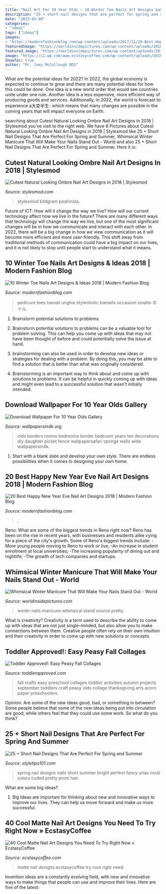 ```yaml
---
title: "Nail Art For 10 Year Olds ~ 10 Winter Toe Nails Art Designs &amp; Ideas 2018"
description: "25 + short nail designs that are perfect for spring and summer"
date: "2023-03-08"
categories:
- "ideas"
tags: ["ideas"]
images:
- "https://modernfashionblog.com/wp-content/uploads/2017/11/20-Best-Happy-New-Year-Eve-Nail-Art-Designs-2018-12.gif"
featuredImage: "https://worldinsidepictures.com/wp-content/uploads/2018/11/Pretty-Winter-Nails-Art-Design-Inspirations-25.jpg"
featured_image: "https://worldinsidepictures.com/wp-content/uploads/2018/11/Pretty-Winter-Nails-Art-Design-Inspirations-25.jpg"
image: "https://i1.wp.com/www.ecstasycoffee.com/wp-content/uploads/2016/09/Matte-Nail-Art-Ideas-@EcstasyCoffee-42.jpg"
ShowToc: true
author: "Mr. Joey McCullough DDS"
---
```



What are the potential ideas for 2022?
In 2022, the global economy is expected to continue to grow and there are many potential ideas for how this could be done. One idea is a new world order that would see countries unite under one rule. Another idea is a less expensive, more efficient way of producing goods and services. Additionally, in 2022, the world is forecast to experience a大变半生- which means that many changes are possible in the coming years that will impact everyone on Earth.

	

		
searching about Cutest Natural Looking Ombre Nail Art Designs in 2018 | Stylesmod you've visit to the right web. We have 8 Pictures about Cutest Natural Looking Ombre Nail Art Designs in 2018 | Stylesmod like 25 + Short Nail Designs That Are Perfect For Spring and Summer, Whimsical Winter Manicure That Will Make Your Nails Stand Out - World and also 25 + Short Nail Designs That Are Perfect For Spring and Summer. Here it is:
		
    
## Cutest Natural Looking Ombre Nail Art Designs In 2018 | Stylesmod

<img loading=lazy src="https://stylesmod.com/wp-content/uploads/2018/08/Natural-Looking-Ombre-Nail-Art-Designs.jpg" onerror="this.onerror=null;this.src='https://tse2.mm.bing.net/th?id=OIP._KDnQLq8Mhsx-FqrGECS4gHaKC&amp;pid=15.1';" alt="Cutest Natural Looking Ombre Nail Art Designs in 2018 | Stylesmod">

_Source: stylesmod.com_

>stylesmod bildgram poshinsta. 

	

Future of ICT: How will it change the way we live?
How will our current technology affect how we live in the future? 
There are many different ways that technology will change the way we live, but one of the most significant changes will be in how we communicate and interact with each other. In 2022, there will be a big change in how we view communication as it will become more efficient and more user-friendly. This shift away from traditional methods of communication could have a big impact on our lives, and it is not likely to stop until people start to understand what it means.

    
## 10 Winter Toe Nails Art Designs &amp; Ideas 2018 | Modern Fashion Blog

<img loading=lazy src="https://modernfashionblog.com/wp-content/uploads/2017/12/10-Winter-Toe-Nails-Art-Designs-Ideas-2018-7.gif" onerror="this.onerror=null;this.src='https://tse2.mm.bing.net/th?id=OIP.1mrxXQa10Q7dy3OSSh_k9wHaG9&amp;pid=15.1';" alt="10 Winter Toe Nails Art Designs &amp; Ideas 2018 | Modern Fashion Blog">

_Source: modernfashionblog.com_

>pedicure toes toenail unghie styleoholic toenails occasioni smalto ネイル. 

	

1. Brainstorm potential solutions to problems
1. Brainstorm potential solutions to problems can be a valuable tool for problem solving. This can help you come up with ideas that may not have been thought of before and could potentially solve the issue at hand.
2. brainstorming can also be used in order to develop new ideas or strategies for dealing with a problem. By doing this, you may be able to find a solution that is better than what was originally considered.

3. Brainstorming is an important way to think about and come up with solutions to problems. It can be helpful in quickly coming up with ideas and might even lead to a successful solution that wasn’t initially intended.

    
## Download Wallpaper For 10 Year Olds Gallery

<img loading=lazy src="http://www.wallpapersin4k.org/wp-content/uploads/2017/04/Wallpaper-For-10-Year-Olds-10.jpg" onerror="this.onerror=null;this.src='https://tse1.mm.bing.net/th?id=OIP.vK90iMYiBwhmASW9XST3cwHaFj&amp;pid=15.1';" alt="Download Wallpaper For 10 Year Olds Gallery">

_Source: wallpapersin4k.org_

>olds borders rooms bedrooms border bedroom years ten decorations diy daughter picket fence wallpapersafari sponge walls wide wallpapersin4k. 

	

1. Start with a blank slate and develop your own style. There are endless possibilities when it comes to designing your own home.

    
## 20 Best Happy New Year Eve Nail Art Designs 2018 | Modern Fashion Blog

<img loading=lazy src="https://modernfashionblog.com/wp-content/uploads/2017/11/20-Best-Happy-New-Year-Eve-Nail-Art-Designs-2018-12.gif" onerror="this.onerror=null;this.src='https://tse3.mm.bing.net/th?id=OIP.6JVXiSEnj89Al6gbgjhOowHaJ4&amp;pid=15.1';" alt="20 Best Happy New Year Eve Nail Art Designs 2018 | Modern Fashion Blog">

_Source: modernfashionblog.com_

>. 

	

Reno: What are some of the biggest trends in Reno right now?
Reno has been on the rise in recent years, with businesses and residents alike vying for a piece of the city's growth. Some of Reno's biggest trends include: 
 -More young people moving to Reno to work or live; 
-An increase in student enrollment at local universities; 
-The increasing popularity of dining out and nightlife; 
-The growth of tech companies and startups.

    
## Whimsical Winter Manicure That Will Make Your Nails Stand Out - World

<img loading=lazy src="https://worldinsidepictures.com/wp-content/uploads/2018/11/Pretty-Winter-Nails-Art-Design-Inspirations-25.jpg" onerror="this.onerror=null;this.src='https://tse3.mm.bing.net/th?id=OIP.h3hEMvg59_GSiEYnt90XCQHaHc&amp;pid=15.1';" alt="Whimsical Winter Manicure That Will Make Your Nails Stand Out - World">

_Source: worldinsidepictures.com_

>winter nails manicure whimsical stand source pretty. 

	

What is creativity?
Creativity is a term used to describe the ability to come up with ideas that are not just single-minded, but also allow you to make connections between them. Creative people often rely on their own intuition and their creativity in order to come up with new solutions or concepts.

    
## Toddler Approved!: Easy Peasy Fall Collages

<img loading=lazy src="https://1.bp.blogspot.com/_3d-TTYGwVcQ/TKEIpPRBafI/AAAAAAAAZow/XkOhVC7bwg4/s1600/IMG_0574.JPG" onerror="this.onerror=null;this.src='https://tse1.mm.bing.net/th?id=OIP.RZMf_PGVT4DB62Cf1jum2AHaJ4&amp;pid=15.1';" alt="Toddler Approved!: Easy Peasy Fall Collages">

_Source: toddlerapproved.com_

>fall crafts easy preschool collages toddler activities autumn projects september toddlers craft peasy olds collage thanksgiving arts acorn paper preschoolers. 

	

Opinion: Are some of the new ideas good, bad, or something in between?
Some people believe that some of the new ideas being put into circulation are good, while others feel that they could use some work. So what do you think?

    
## 25 + Short Nail Designs That Are Perfect For Spring And Summer

<img loading=lazy src="https://styletips101.com/wp-content/uploads/2017/06/spring-nail-art-25.jpg" onerror="this.onerror=null;this.src='https://tse4.mm.bing.net/th?id=OIP.zNpo1HJEr7FvH_EoaI7ohgHaMC&amp;pid=15.1';" alt="25 + Short Nail Designs That Are Perfect For Spring and Summer">

_Source: styletips101.com_

>spring nail designs nails short summer bright perfect fancy uñas coral colors cuded pretty prom hair. 

	

What are some big ideas?
1. Big Ideas are important for thinking about new and innovative ways to improve our lives. They can help us move forward and make us more successful.

    
## 40 Cool Matte Nail Art Designs You Need To Try Right Now » EcstasyCoffee

<img loading=lazy src="https://i1.wp.com/www.ecstasycoffee.com/wp-content/uploads/2016/09/Matte-Nail-Art-Ideas-@EcstasyCoffee-42.jpg" onerror="this.onerror=null;this.src='https://tse3.mm.bing.net/th?id=OIP.u4lo1dgQcYv7e5nqpzlp-AHaLS&amp;pid=15.1';" alt="40 Cool Matte Nail Art Designs You Need To Try Right Now » EcstasyCoffee">

_Source: ecstasycoffee.com_

>matte nail designs ecstasycoffee try cool right need. 

	

Invention ideas are a constantly evolving field, with new and innovative ways to make things that people can use and improve their lives. Here are five of the latest:

